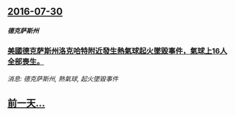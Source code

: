 ## [2016-07-30](/news/2016/07/30/index.md)

##### 德克萨斯州
### [美國德克萨斯州洛克哈特附近發生熱氣球起火墜毀事件，氣球上16人全部喪生。 ](/news/2016/07/30/美國德克萨斯州洛克哈特附近發生熱氣球起火墜毀事件-氣球上16人全部喪生.md)
_消息: 德克萨斯州, 熱氣球, 起火墜毀事件_

## [前一天...](/news/2016/07/29/index.md)

